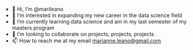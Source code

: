 - 👋 Hi, I’m @marileano
- 👀 I’m interested in expanding my new career in the data science field
- 🌱 I’m currently learning data science and am in my last semester of my masters program
- 💞️ I’m looking to collaborate on projects, projects, projects
- 📫 How to reach me at my email marianne.leano@gmail.com

<!---
marileano/marileano is a ✨ special ✨ repository because its `README.md` (this file) appears on your GitHub profile.
You can click the Preview link to take a look at your changes.
--->
